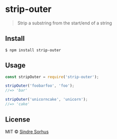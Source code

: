 # strip-outer

> Strip a substring from the start/end of a string


## Install

```
$ npm install strip-outer
```


## Usage

```js
const stripOuter = require('strip-outer');

stripOuter('foobarfoo', 'foo');
//=> 'bar'

stripOuter('unicorncake', 'unicorn');
//=> 'cake'
```


## License

MIT © [Sindre Sorhus](https://sindresorhus.com)
